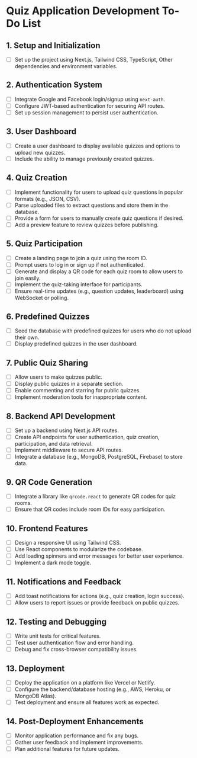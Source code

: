 # Quiz Application Development To-Do List

## 1. Setup and Initialization

- [ ] Set up the project using Next.js, Tailwind CSS, TypeScript, Other dependencies and environment variables.

## 2. Authentication System

- [ ] Integrate Google and Facebook login/signup using `next-auth`.
- [ ] Configure JWT-based authentication for securing API routes.
- [ ] Set up session management to persist user authentication.

## 3. User Dashboard

- [ ] Create a user dashboard to display available quizzes and options to upload new quizzes.
- [ ] Include the ability to manage previously created quizzes.

## 4. Quiz Creation

- [ ] Implement functionality for users to upload quiz questions in popular formats (e.g., JSON, CSV).
- [ ] Parse uploaded files to extract questions and store them in the database.
- [ ] Provide a form for users to manually create quiz questions if desired.
- [ ] Add a preview feature to review quizzes before publishing.

## 5. Quiz Participation

- [ ] Create a landing page to join a quiz using the room ID.
- [ ] Prompt users to log in or sign up if not authenticated.
- [ ] Generate and display a QR code for each quiz room to allow users to join easily.
- [ ] Implement the quiz-taking interface for participants.
- [ ] Ensure real-time updates (e.g., question updates, leaderboard) using WebSocket or polling.

## 6. Predefined Quizzes

- [ ] Seed the database with predefined quizzes for users who do not upload their own.
- [ ] Display predefined quizzes in the user dashboard.

## 7. Public Quiz Sharing

- [ ] Allow users to make quizzes public.
- [ ] Display public quizzes in a separate section.
- [ ] Enable commenting and starring for public quizzes.
- [ ] Implement moderation tools for inappropriate content.

## 8. Backend API Development

- [ ] Set up a backend using Next.js API routes.
- [ ] Create API endpoints for user authentication, quiz creation, participation, and data retrieval.
- [ ] Implement middleware to secure API routes.
- [ ] Integrate a database (e.g., MongoDB, PostgreSQL, Firebase) to store data.

## 9. QR Code Generation

- [ ] Integrate a library like `qrcode.react` to generate QR codes for quiz rooms.
- [ ] Ensure that QR codes include room IDs for easy participation.

## 10. Frontend Features

- [ ] Design a responsive UI using Tailwind CSS.
- [ ] Use React components to modularize the codebase.
- [ ] Add loading spinners and error messages for better user experience.
- [ ] Implement a dark mode toggle.

## 11. Notifications and Feedback

- [ ] Add toast notifications for actions (e.g., quiz creation, login success).
- [ ] Allow users to report issues or provide feedback on public quizzes.

## 12. Testing and Debugging

- [ ] Write unit tests for critical features.
- [ ] Test user authentication flow and error handling.
- [ ] Debug and fix cross-browser compatibility issues.

## 13. Deployment

- [ ] Deploy the application on a platform like Vercel or Netlify.
- [ ] Configure the backend/database hosting (e.g., AWS, Heroku, or MongoDB Atlas).
- [ ] Test deployment and ensure all features work as expected.

## 14. Post-Deployment Enhancements

- [ ] Monitor application performance and fix any bugs.
- [ ] Gather user feedback and implement improvements.
- [ ] Plan additional features for future updates.

